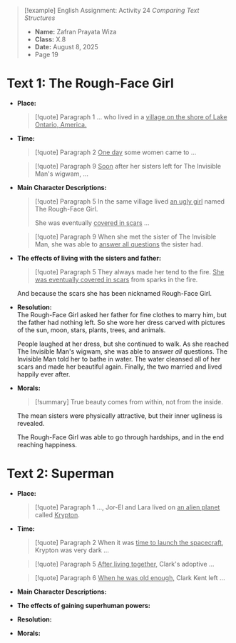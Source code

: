 > [!example] English Assignment: Activity 24 *Comparing Text Structures*
> - **Name:** Zafran Prayata Wiza
> - **Class:** X.8
> - **Date:** August 8, 2025
> - Page 19

# Text 1: The Rough-Face Girl

- **Place:**
 	> [!quote] Paragraph 1
	> ... who lived in a <u>village on the shore of Lake Ontario, America.</u>
 - **Time:**
 	> [!quote] Paragraph 2
	> <u>One day</u> some women came to ...

 	> [!quote] Paragraph 9
	> <u>Soon</u> after her sisters left for The Invisible Man's wigwam, ...
- **Main Character Descriptions:**
 	> [!quote] Paragraph 5
	> In the same village lived <u>an ugly girl</u> named The Rough-Face Girl.
	>
	> She was eventually <u>covered in scars</u> ...
	
 	> [!quote] Paragraph 9
	> When she met the sister of The Invisible Man, she was able to <u>answer all questions</u> the sister had.
- **The effects of living with the sisters and father:**
 	> [!quote] Paragraph 5
	> They always made her tend to the fire. <u>She was eventually covered in scars</u> from sparks in the fire.
	
	And because the scars she has been nicknamed Rough-Face Girl.
- **Resolution:**  
	The Rough-Face Girl asked her father for fine clothes to marry him, but the father had nothing left. So she wore her dress carved with pictures of the sun, moon, stars, plants, trees, and animals.

	People laughed at her dress, but she continued to walk. As she reached The Invisible Man's wigwam, she was able to answer *all* questions. The Invisible Man told her to bathe in water. The water cleansed all of her scars and made her beautiful again. Finally, the two married and lived happily ever after.
- **Morals:**  
	> [!summary] True beauty comes from within, not from the inside.
	
	The mean sisters were physically attractive, but their inner ugliness is revealed.
	
	The Rough-Face Girl was able to go through hardships, and in the end reaching happiness.

# Text 2: Superman

- **Place:**
 	> [!quote] Paragraph 1
	> ..., Jor-El and Lara lived on <u>an alien planet</u> called <u>Krypton</u>.
- **Time:**
 	> [!quote] Paragraph 2
	> When it was <u>time to launch the spacecraft</u>, Krypton was very dark ...
	
 	> [!quote] Paragraph 5
	> <u>After living together,</u> Clark's adoptive ...

 	> [!quote] Paragraph 6
	> <u>When he was old enough,</u> Clark Kent left ...
- **Main Character Descriptions:**
- **The effects of gaining superhuman powers:**
- **Resolution:**
- **Morals:**